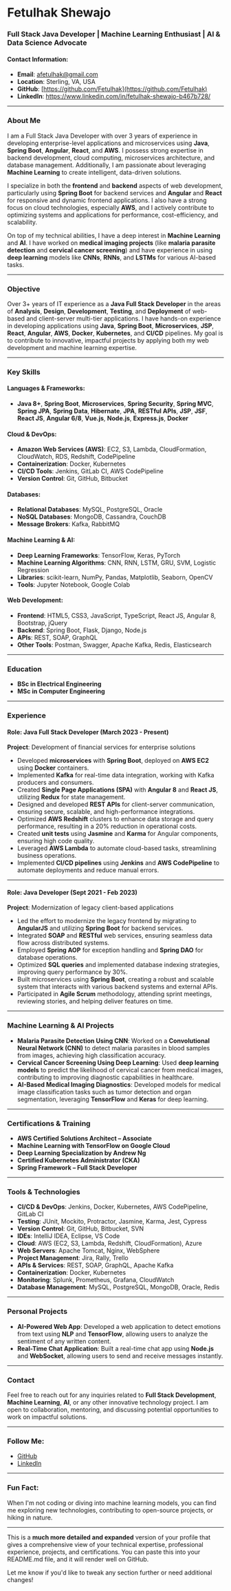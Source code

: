 # Fetulhak Shewajo  
### Full Stack Java Developer | Machine Learning Enthusiast | AI & Data Science Advocate

#### Contact Information:
- **Email**: [afetulhak@gmail.com](mailto:afetulhak@gmail.com)  
- **Location**: Sterling, VA, USA   
- **GitHub**: [https://github.com/Fetulhak](https://github.com/Fetulhak)  
- **LinkedIn**: https://www.linkedin.com/in/fetulhak-shewajo-b467b728/

---

### About Me

I am a Full Stack Java Developer with over 3 years of experience in developing enterprise-level applications and microservices using **Java**, **Spring Boot**, **Angular**, **React**, and **AWS**. I possess strong expertise in backend development, cloud computing, microservices architecture, and database management. Additionally, I am passionate about leveraging **Machine Learning** to create intelligent, data-driven solutions.

I specialize in both the **frontend** and **backend** aspects of web development, particularly using **Spring Boot** for backend services and **Angular** and **React** for responsive and dynamic frontend applications. I also have a strong focus on cloud technologies, especially **AWS**, and I actively contribute to optimizing systems and applications for performance, cost-efficiency, and scalability.

On top of my technical abilities, I have a deep interest in **Machine Learning** and **AI**. I have worked on **medical imaging projects** (like **malaria parasite detection** and **cervical cancer screening**) and have experience in using **deep learning** models like **CNNs**, **RNNs**, and **LSTMs** for various AI-based tasks.

---

### Objective

Over 3+ years of IT experience as a **Java Full Stack Developer** in the areas of **Analysis**, **Design**, **Development**, **Testing**, and **Deployment** of web-based and client-server multi-tier applications. I have hands-on experience in developing applications using **Java**, **Spring Boot**, **Microservices**, **JSP**, **React**, **Angular**, **AWS**, **Docker**, **Kubernetes**, and **CI/CD** pipelines. My goal is to contribute to innovative, impactful projects by applying both my web development and machine learning expertise.

---

### Key Skills

#### **Languages & Frameworks:**
- **Java 8+**, **Spring Boot**, **Microservices**, **Spring Security**, **Spring MVC**, **Spring JPA**, **Spring Data**, **Hibernate**, **JPA**, **RESTful APIs**, **JSP**, **JSF**, **React JS**, **Angular 6/8**, **Vue.js**, **Node.js**, **Express.js**, **Docker**

#### **Cloud & DevOps:**
- **Amazon Web Services (AWS)**: EC2, S3, Lambda, CloudFormation, CloudWatch, RDS, Redshift, CodePipeline  
- **Containerization**: Docker, Kubernetes  
- **CI/CD Tools**: Jenkins, GitLab CI, AWS CodePipeline  
- **Version Control**: Git, GitHub, Bitbucket

#### **Databases:**
- **Relational Databases**: MySQL, PostgreSQL, Oracle  
- **NoSQL Databases**: MongoDB, Cassandra, CouchDB  
- **Message Brokers**: Kafka, RabbitMQ

#### **Machine Learning & AI:**
- **Deep Learning Frameworks**: TensorFlow, Keras, PyTorch  
- **Machine Learning Algorithms**: CNN, RNN, LSTM, GRU, SVM, Logistic Regression  
- **Libraries**: scikit-learn, NumPy, Pandas, Matplotlib, Seaborn, OpenCV  
- **Tools**: Jupyter Notebook, Google Colab

#### **Web Development:**
- **Frontend**: HTML5, CSS3, JavaScript, TypeScript, React JS, Angular 8, Bootstrap, jQuery  
- **Backend**: Spring Boot, Flask, Django, Node.js  
- **APIs**: REST, SOAP, GraphQL  
- **Other Tools**: Postman, Swagger, Apache Kafka, Redis, Elasticsearch

---

### Education

- **BSc in Electrical Engineering**
- **MSc in Computer Engineering**

---

### Experience

#### **Role**: Java Full Stack Developer (March 2023 - Present)  
**Project**: Development of financial services for enterprise solutions  
- Developed **microservices** with **Spring Boot**, deployed on **AWS EC2** using **Docker** containers.  
- Implemented **Kafka** for real-time data integration, working with Kafka producers and consumers.  
- Created **Single Page Applications (SPA)** with **Angular 8** and **React JS**, utilizing **Redux** for state management.  
- Designed and developed **REST APIs** for client-server communication, ensuring secure, scalable, and high-performance integrations.  
- Optimized **AWS Redshift** clusters to enhance data storage and query performance, resulting in a 20% reduction in operational costs.  
- Created **unit tests** using **Jasmine** and **Karma** for Angular components, ensuring high code quality.  
- Leveraged **AWS Lambda** to automate cloud-based tasks, streamlining business operations.  
- Implemented **CI/CD pipelines** using **Jenkins** and **AWS CodePipeline** to automate deployments and reduce manual errors.  

---

#### **Role**: Java Developer (Sept 2021 - Feb 2023)  
**Project**: Modernization of legacy client-based applications  
- Led the effort to modernize the legacy frontend by migrating to **AngularJS** and utilizing **Spring Boot** for backend services.  
- Integrated **SOAP** and **RESTful** web services, ensuring seamless data flow across distributed systems.  
- Employed **Spring AOP** for exception handling and **Spring DAO** for database operations.  
- Optimized **SQL queries** and implemented database indexing strategies, improving query performance by 30%.  
- Built microservices using **Spring Boot**, creating a robust and scalable system that interacts with various backend systems and external APIs.  
- Participated in **Agile Scrum** methodology, attending sprint meetings, reviewing stories, and helping deliver features on time.

---

### Machine Learning & AI Projects

- **Malaria Parasite Detection Using CNN**: Worked on a **Convolutional Neural Network (CNN)** to detect malaria parasites in blood samples from images, achieving high classification accuracy.  
- **Cervical Cancer Screening Using Deep Learning**: Used **deep learning models** to predict the likelihood of cervical cancer from medical images, contributing to improving diagnostic capabilities in healthcare.  
- **AI-Based Medical Imaging Diagnostics**: Developed models for medical image classification tasks such as tumor detection and organ segmentation, leveraging **TensorFlow** and **Keras** for deep learning.

---

### Certifications & Training
- **AWS Certified Solutions Architect – Associate**
- **Machine Learning with TensorFlow on Google Cloud**
- **Deep Learning Specialization by Andrew Ng**
- **Certified Kubernetes Administrator (CKA)**  
- **Spring Framework – Full Stack Developer**

---

### Tools & Technologies

- **CI/CD & DevOps**: Jenkins, Docker, Kubernetes, AWS CodePipeline, GitLab CI  
- **Testing**: JUnit, Mockito, Protractor, Jasmine, Karma, Jest, Cypress  
- **Version Control**: Git, GitHub, Bitbucket, SVN  
- **IDEs**: IntelliJ IDEA, Eclipse, VS Code  
- **Cloud**: AWS (EC2, S3, Lambda, Redshift, CloudFormation), Azure  
- **Web Servers**: Apache Tomcat, Nginx, WebSphere  
- **Project Management**: Jira, Rally, Trello  
- **APIs & Services**: REST, SOAP, GraphQL, Apache Kafka  
- **Containerization**: Docker, Kubernetes  
- **Monitoring**: Splunk, Prometheus, Grafana, CloudWatch  
- **Database Management**: MySQL, PostgreSQL, MongoDB, Oracle, Redis

---

### Personal Projects

- **AI-Powered Web App**: Developed a web application to detect emotions from text using **NLP** and **TensorFlow**, allowing users to analyze the sentiment of any written content.  
- **Real-Time Chat Application**: Built a real-time chat app using **Node.js** and **WebSocket**, allowing users to send and receive messages instantly.

---

### Contact

Feel free to reach out for any inquiries related to **Full Stack Development**, **Machine Learning**, **AI**, or any other innovative technology project. I am open to collaboration, mentoring, and discussing potential opportunities to work on impactful solutions.

---

### Follow Me:
- [GitHub](https://github.com/Fetulhak)  
- [LinkedIn](https://www.linkedin.com/in/fetulhak)

---

### Fun Fact:
When I'm not coding or diving into machine learning models, you can find me exploring new technologies, contributing to open-source projects, or hiking in nature.

---

This is a **much more detailed and expanded** version of your profile that gives a comprehensive view of your technical expertise, professional experience, projects, and certifications. You can paste this into your README.md file, and it will render well on GitHub.

Let me know if you'd like to tweak any section further or need additional changes!
